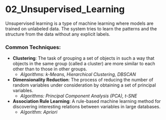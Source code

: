 # 02_Unsupervised_Learning

Unsupervised learning is a type of machine learning where models are trained on unlabeled data. The system tries to learn the patterns and the structure from the data without any explicit labels.

### Common Techniques:

-   **Clustering**: The task of grouping a set of objects in such a way that objects in the same group (called a cluster) are more similar to each other than to those in other groups.
    -   *Algorithms: k-Means, Hierarchical Clustering, DBSCAN*
-   **Dimensionality Reduction**: The process of reducing the number of random variables under consideration by obtaining a set of principal variables.
    -   *Algorithms: Principal Component Analysis (PCA), t-SNE*
-   **Association Rule Learning**: A rule-based machine learning method for discovering interesting relations between variables in large databases.
    -   *Algorithm: Apriori* 